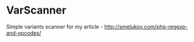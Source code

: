 VarScanner
==========

Simple variants scanner for my article - http://smelukov.com/php-regexp-and-opcodes/
